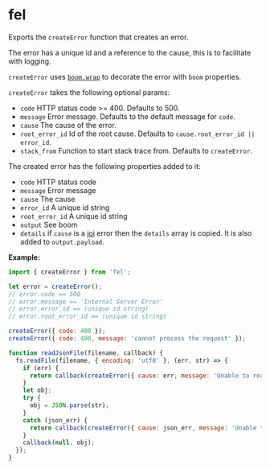 # fel

Exports the `createError` function that creates an error.

The error has a unique id and a reference to the cause, this is to facilitate with logging.

`createError` uses [`boom.wrap`](https://github.com/hapijs/boom#wraperror-statuscode-message) to decorate the error with `boom` properties.

`createError` takes the following optional params:

- `code` HTTP status code >= 400. Defaults to 500.
- `message` Error message. Defaults to the default message for `code`.
- `cause` The cause of the error.
- `root_error_id` Id of the root cause. Defaults to `cause.root_error_id || error_id`.
- `stack_from` Function to start stack trace from. Defaults to `createError`.

The created error has the following properties added to it:

- `code` HTTP status code
- `message` Error message
- `cause` The cause
- `error_id` A unique id string
- `root_error_id` A unique id string
- `output` See boom
- `details` if `cause` is a [joi](https://github.com/hapijs/joi) error then the `details` array is copied. It is also added to `output.payload`.

**Example:**

```js
import { createError } from 'fel';

let error = createError();
// error.code == 500
// error.message == 'Internal Server Error'
// error.error_id == (unique id string)
// error.root_error_id == (unique id string)

createError({ code: 400 });
createError({ code: 400, message: 'cannot process the request' });

function readJsonFile(filename, callback) {
  fs.readFile(filename, { encoding: 'utf8' }, (err, str) => {
    if (err) {
      return callback(createError({ cause: err, message: 'Unable to read the file' }));
    }
    let obj;
    try {
      obj = JSON.parse(str);
    }
    catch (json_err) {
      return callback(createError({ cause: json_err, message: 'Unable to parse the file' }));
    }
    callback(null, obj);
  });
}
```
